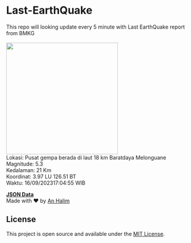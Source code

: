 # Last-EarthQuake
This repo will looking update every 5 minute with Last EarthQuake report from BMKG
<br>
<br>
<img src="https://static.bmkg.go.id/20230916170455.mmi.jpg" width="300"/>
<br>
Lokasi: Pusat gempa berada di laut 18 km Baratdaya Melonguane <br>
Magnitude: 5.3 <br>
Kedalaman: 21 Km <br>
Koordinat: 3.97 LU 126.51 BT <br>
Waktu: 16/09/202317:04:55 WIB <br>

<a href="./data/data.json">**JSON Data**</a>
<br>
Made with ❤️ by <a href="https://github.com/an-halim">An Halim</a>
## License

This project is open source and available under the [MIT License](LICENSE).
